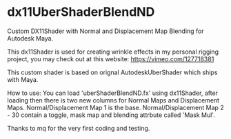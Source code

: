 # dx11UberShaderBlendND
Custom DX11Shader with Normal and Displacement Map Blending for Autodesk Maya.

This dx11Shader is used for creating wrinkle effects in my personal rigging project, you may check out at this website: https://vimeo.com/127718381

This custom shader is based on orignal AutodeskUberShader which ships with Maya.

How to use:
You can load 'uberShaderBlendND.fx' using dx11Shader, after loading then there is two new columns for Normal Maps and Displacement Maps.
Normal/Displacement Map 1 is the base. Normal/Displacement Map 2 - 30 contain a toggle, mask map and blending attrbute called 'Mask Mul'.

Thanks to mq for the very first coding and testing.
